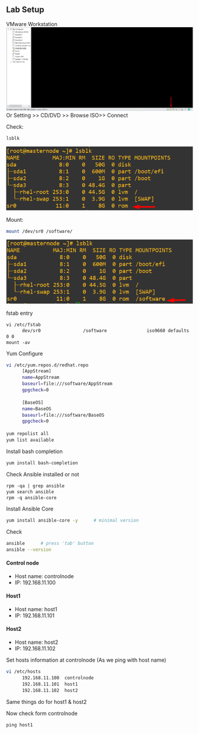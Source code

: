 
## Lab Setup
VMware Workstation 
![image alt](https://github.com/mohimenulislam/Ansible/blob/cf6e821bcb4a33d73a6da8ed9176d9f903781138/Img/vmwareimage.png)
Or Setting >> CD/DVD >> Browse ISO>> Connect 

Check:
```bash
lsblk
```
![image alt](https://github.com/mohimenulislam/Ansible/blob/8136630a82f6773cc2c60ff35b195a0acdd2be74/Img/lsblkaftercdattached.png)

Mount: 
```bash
mount /dev/sr0 /software/
```
![image](https://github.com/mohimenulislam/Ansible/blob/2bbe0ae61282fe742c1f525bf185dc5e9a760283/Img/lsblkaftermount.png)

fstab entry
```
vi /etc/fstab
      dev/sr0                /software               iso9660 defaults        0 0
mount -av
```

Yum Configure 
```bash
vi /etc/yum.repos.d/redhat.repo
      [AppStream]
      name=AppStream
      baseurl=file:///software/AppStream
      gpgcheck=0

      [BaseOS]
      name=BaseOS
      baseurl=file:///software/BaseOS
      gpgcheck=0

yum repolist all
yum list available
```

Install bash completion
```bash
yum install bash-completion
```

Check Ansible installed or not
```
rpm -qa | grep ansible
yum search ansible
rpm -q ansible-core
```

Install Ansible Core
```bash
yum install ansible-core -y      # minimal version
```
Check 
```bash
ansible      # press 'tab' button
ansible --version
```
#### Control node	<br>
- Host name: controlnode<br>
- IP: 192.168.11.100<br>
#### Host1
- Host name: host1
- IP: 192.168.11.101
#### Host2
- Host name: host2
- IP: 192.168.11.102


Set hosts information at controlnode (As we ping with host name)
```bash
vi /etc/hosts
      192.168.11.100  controlnode
      192.168.11.101  host1	
      192.168.11.102  host2
```
Same things do for host1 & host2

Now check form controlnode 
```
ping host1
```
